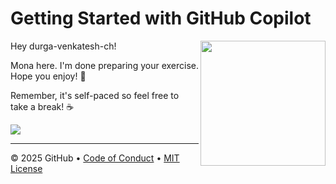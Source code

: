 # Getting Started with GitHub Copilot

<img src="https://octodex.github.com/images/Professortocat_v2.png" align="right" height="200px" />

Hey durga-venkatesh-ch!

Mona here. I'm done preparing your exercise. Hope you enjoy! 💚

Remember, it's self-paced so feel free to take a break! ☕️

[![](https://img.shields.io/badge/Go%20to%20Exercise-%E2%86%92-1f883d?style=for-the-badge&logo=github&labelColor=197935)](https://github.com/durga-venkatesh-ch/github-copilot-exercises/issues/1)

---

&copy; 2025 GitHub &bull; [Code of Conduct](https://www.contributor-covenant.org/version/2/1/code_of_conduct/code_of_conduct.md) &bull; [MIT License](https://gh.io/mit)

